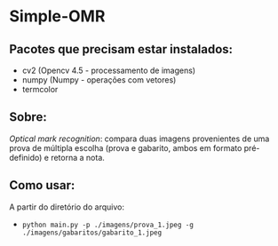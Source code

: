 # Simple-OMR

## Pacotes que precisam estar instalados:

- cv2 (Opencv 4.5 - processamento de imagens)
- numpy (Numpy - operações com vetores)
- termcolor

## Sobre:

_Optical mark recognition_: compara duas imagens provenientes de uma prova de múltipla escolha (prova e gabarito, ambos em formato pré-definido) e retorna a nota.

## Como usar:

A partir do diretório do arquivo:

- `python main.py -p ./imagens/prova_1.jpeg -g ./imagens/gabaritos/gabarito_1.jpeg`

